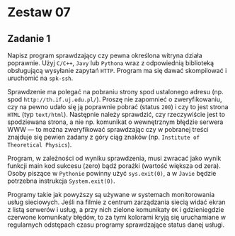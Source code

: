 # Zestaw 07

## Zadanie 1

Napisz program sprawdzający czy pewna określona witryna działa poprawnie. Użyj `C/C++`, `Javy` lub `Pythona` wraz z odpowiednią biblioteką obsługującą wysyłanie zapytań `HTTP`. Program ma się dawać skompilować i uruchomić na `spk-ssh`.

Sprawdzenie ma polegać na pobraniu strony spod ustalonego adresu (np. spod `http://th.if.uj.edu.pl/`). Proszę nie zapomnieć o zweryfikowaniu, czy na pewno udało się ją poprawnie pobrać (status `200`) i czy to jest strona `HTML` (typ `text/html`). Następnie należy sprawdzić, czy rzeczywiście jest to spodziewana strona, a nie np. komunikat o wewnętrznym błędzie serwera WWW — to można zweryfikować sprawdzając czy w pobranej treści znajduje się pewien zadany z góry ciąg znaków (np. `Institute of Theoretical Physics`).

Program, w zależności od wyniku sprawdzenia, musi zwracać jako wynik funkcji main kod sukcesu (zero) bądź porażki (wartość większa od zera). Osoby piszące w `Pythonie` powinny użyć `sys.exit(0)`, a w `Javie` będzie potrzebna instrukcja `System.exit(0)`.

Programy takie jak powyższy są używane w systemach monitorowania usług sieciowych. Jeśli na filmie z centrum zarządzania siecią widać ekran z listą serwerów i usług, a przy nich zielone komunikaty `OK` i gdzieniegdzie czerwone komunikaty błędów, to za tymi kolorami kryją się uruchamiane w regularnych odstępach czasu programy sprawdzające status danej usługi.
